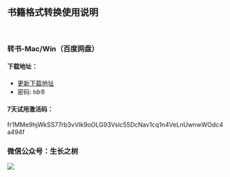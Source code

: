 
## 书籍格式转换使用说明
<br>

### 转书-Mac/Win（百度网盘）

#### 下载地址：
- [更新下载地址]( https://pan.baidu.com/s/1NWA4gAun6jSfyvDueXg6Gw)
- 密码: tdr8

#### 7天试用激活码：
<g>fr1MMe9hjWkSS77rb3vVIk9oOLG93Vslc55DcNav1cq1n4VeLnUwnwWOdc4a494f

### 微信公众号：生长之树
![](https://jasonmin.github.io/newsky/assets/qrcode_for.jpg)



<head>
    <link rel="stylesheet" type="text/css" href="/style/style.css">
</head>